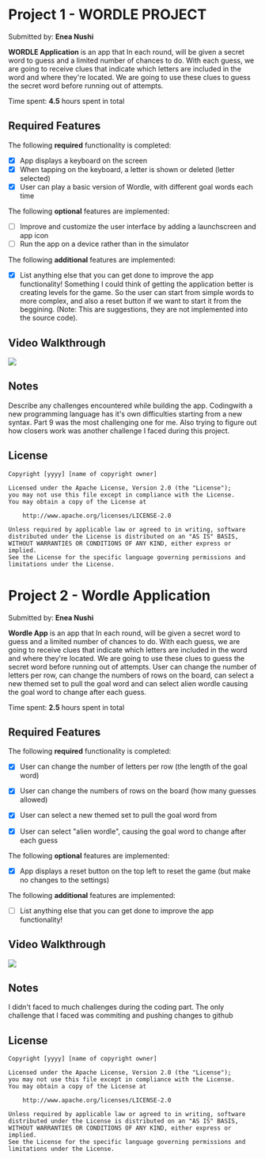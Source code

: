 # Project 1 - WORDLE PROJECT

Submitted by: **Enea Nushi**

**WORDLE Application** is an app that In each round, will be given a secret word to guess and a limited number of chances to do. With each guess, we are going to receive clues that indicate which letters are included in the word and where they're located. We are going to use these clues to guess the secret word before running out of attempts.

Time spent: **4.5** hours spent in total

## Required Features

The following **required** functionality is completed:

- [x] App displays a keyboard on the screen
- [x] When tapping on the keyboard, a letter is shown or deleted (letter selected)
- [x] User can play a basic version of Wordle, with different goal words each time

The following **optional** features are implemented:

- [ ] Improve and customize the user interface by adding a launchscreen and app icon
- [ ] Run the app on a device rather than in the simulator

The following **additional** features are implemented:

- [x] List anything else that you can get done to improve the app functionality!
      Something I could think of getting the application better is creating levels for the game. So the user can start from simple words to more complex, and also a reset button if we want to start it from
      the beggining. (Note: This are suggestions, they are not implemented into the source code).

## Video Walkthrough

<div>
    <a href="https://www.loom.com/share/174f68dc3d95480188db0305811bf377">
    </a>
    <a href="https://www.loom.com/share/174f68dc3d95480188db0305811bf377">
      <img style="max-width:300px;" src="https://cdn.loom.com/sessions/thumbnails/174f68dc3d95480188db0305811bf377-with-play.gif">
    </a>
  </div>




## Notes

Describe any challenges encountered while building the app.
Codingwith a new programming language has it's own difficulties starting from a new syntax. Part 9 was the most challenging one for me. Also trying to figure out how closers work was another challenge I faced during this project.
## License

    Copyright [yyyy] [name of copyright owner]

    Licensed under the Apache License, Version 2.0 (the "License");
    you may not use this file except in compliance with the License.
    You may obtain a copy of the License at

        http://www.apache.org/licenses/LICENSE-2.0

    Unless required by applicable law or agreed to in writing, software
    distributed under the License is distributed on an "AS IS" BASIS,
    WITHOUT WARRANTIES OR CONDITIONS OF ANY KIND, either express or implied.
    See the License for the specific language governing permissions and
    limitations under the License.
    
# Project 2 - Wordle Application

Submitted by: **Enea Nushi**

**Wordle App** is an app that In each round, will be given a secret word to guess and a limited number of chances to do. With each guess, we are going to receive clues that indicate which letters are included in the word and where they're located. We are going to use these clues to guess the secret word before running out of attempts. User can change the number of letters per row, can change the numbers of rows on the board, can select a new themed set to pull the goal word and can select alien wordle causing the goal word to change after each guess. 


Time spent: **2.5** hours spent in total

## Required Features

The following **required** functionality is completed:

- [x] User can change the number of letters per row (the length of the goal word)
- [x] User can change the numbers of rows on the board (how many guesses allowed)
- [x] User can select a new themed set to pull the goal word from
- [x] User can select "alien wordle", causing the goal word to change after each guess


The following **optional** features are implemented:

- [x] App displays a reset button on the top left to reset the game (but make no changes to the settings)

The following **additional** features are implemented:

- [ ] List anything else that you can get done to improve the app functionality!

## Video Walkthrough


<div>
    <a href="https://www.loom.com/share/d9f0b4fd18f74064984f24cb733ed39e">
    </a>
    <a href="https://www.loom.com/share/d9f0b4fd18f74064984f24cb733ed39e">
      <img style="max-width:300px;" src="https://cdn.loom.com/sessions/thumbnails/d9f0b4fd18f74064984f24cb733ed39e-with-play.gif">
    </a>
  </div>

## Notes

I didn't faced to much challenges during the coding part. The only challenge that I faced was commiting and pushing changes to github


## License

    Copyright [yyyy] [name of copyright owner]

    Licensed under the Apache License, Version 2.0 (the "License");
    you may not use this file except in compliance with the License.
    You may obtain a copy of the License at

        http://www.apache.org/licenses/LICENSE-2.0

    Unless required by applicable law or agreed to in writing, software
    distributed under the License is distributed on an "AS IS" BASIS,
    WITHOUT WARRANTIES OR CONDITIONS OF ANY KIND, either express or implied.
    See the License for the specific language governing permissions and
    limitations under the License.
